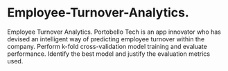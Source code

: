 # Employee-Turnover-Analytics.
Employee Turnover Analytics.
Portobello Tech is an app innovator who has devised an intelligent way of predicting employee turnover within the company.
Perform k-fold cross-validation model training and evaluate performance.
Identify the best model and justify the evaluation metrics used.
